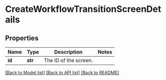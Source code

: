# CreateWorkflowTransitionScreenDetails

## Properties
Name | Type | Description | Notes
------------ | ------------- | ------------- | -------------
**id** | **str** | The ID of the screen. | 

[[Back to Model list]](../README.md#documentation-for-models) [[Back to API list]](../README.md#documentation-for-api-endpoints) [[Back to README]](../README.md)

